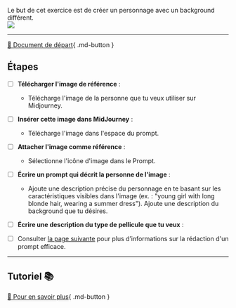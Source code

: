<style>.md-footer{display:none;}</style>
Le but de cet exercice est de créer un personnage avec un background différent.  
<img src="../assets/image/03_rosie_detective.png">
***

[📁 Document de départ](../assets/image/02_rosie.png){ .md-button }   <br>

## Étapes
- [ ] **Télécharger l'image de référence** :
   - Télécharge l'image de la personne que tu veux utiliser sur Midjourney.

- [ ] **Insérer cette image dans MidJourney** :
   - Télécharge l'image dans l'espace du prompt.

- [ ] **Attacher l'image comme référence** :
   - Sélectionne l'icône d'image dans le Prompt. 

- [ ] **Écrire un prompt qui décrit la personne de l'image** :
   - Ajoute une description précise du personnage en te basant sur les caractéristiques visibles dans l'image (ex. : "young girl with long blonde hair, wearing a summer dress"). Ajoute une description du background que tu désires.

- [ ] **Écrire une description du type de pellicule que tu veux** :


- [ ] Consulter [la page suivante](../ai/prompt.md) pour plus d’informations sur la rédaction d'un prompt efficace.
***

## Tutoriel 📚

[📖 Pour en savoir plus](https://cmontmorency365-my.sharepoint.com/:v:/g/personal/flpilote_cmontmorency_qc_ca/EZwnDl9Wwe9GsCbtAYRbas8B9Ho2tVB0m_eGaWyx1-GRBA?nav=eyJyZWZlcnJhbEluZm8iOnsicmVmZXJyYWxBcHAiOiJPbmVEcml2ZUZvckJ1c2luZXNzIiwicmVmZXJyYWxBcHBQbGF0Zm9ybSI6IldlYiIsInJlZmVycmFsTW9kZSI6InZpZXciLCJyZWZlcnJhbFZpZXciOiJNeUZpbGVzTGlua0NvcHkifX0&e=grtPVC){ .md-button }   <br>




